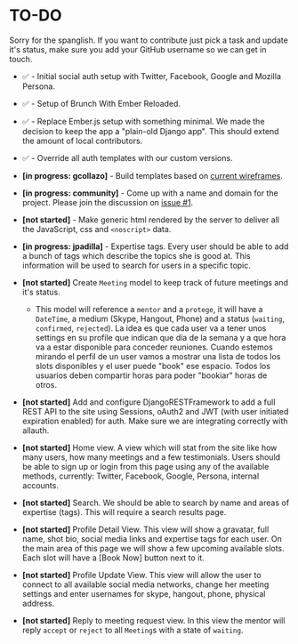 # TO-DO

Sorry for the spanglish. If you want to contribute just pick a task and update it's status, make sure you add your GitHub username so we can get in touch.


- :white_check_mark: - Initial social auth setup with Twitter, Facebook, Google and Mozilla Persona.

- :white_check_mark: - Setup of Brunch With Ember Reloaded.

- :white_check_mark: - Replace Ember.js setup with something minimal. We made the decision to keep the app a "plain-old Django app". This should extend the amount of local contributors.

- :white_check_mark: - Override all auth templates with our custom versions.

- **[in progress: gcollazo]** - Build templates based on [current wireframes](https://github.com/SoPR/horas/tree/design).

- **[in progress: community]** - Come up with a name and domain for the project. Please join the discussion on [issue #1](https://github.com/SoPR/horas/issues/1).

- **[not started]** - Make generic html rendered by the server to deliver all the JavaScript, css and `<noscript>` data.

- **[in progress: jpadilla]** - Expertise tags. Every user should be able to add a bunch of tags which describe the topics she is good at. This information will be used to search for users in a specific topic.

- **[not started]** Create `Meeting` model to keep track of future meetings and it's status.             
    - This model will reference a `mentor` and a `protege`, it will have a `DateTime`, a medium (Skype, Hangout, Phone) and a status (`waiting`, `confirmed`, `rejected`). La idea es que cada user va a tener unos settings en su profile que indican que día de la semana y a que hora va a estar disponible para conceder reuniones. Cuando estemos mirando el perfil de un user vamos a mostrar una lista de todos los slots disponibles y el user puede "book" ese espacio. Todos los usuarios deben compartir horas para poder "bookiar" horas de otros.

- **[not started]** Add and configure DjangoRESTFramework to add a full REST API to the site using Sessions, oAuth2 and JWT (with user initiated expiration enabled) for auth. Make sure we are integrating correctly with allauth.

- **[not started]** Home view. A view which will stat from the site like how many users, how many meetings and a few testimonials. Users should be able to sign up or login from this page using any of the available methods, currently: Twitter, Facebook, Google, Persona, internal accounts.

- **[not started]** Search. We should be able to search by name and areas of expertise (tags). This will require a search results page.

- **[not started]** Profile Detail View. This view will show a gravatar, full name, shot bio, social media links and expertise tags for each user. On the main area of this page we will show a few upcoming available slots. Each slot will have a [Book Now] button next to it.

- **[not started]** Profile Update View. This view will allow the user to connect to all available social media networks, change her meeting settings and enter usernames for skype, hangout, phone, physical address.

- **[not started]** Reply to meeting request view. In this view the mentor will reply `accept` or `reject` to all `Meeting`s with a state of `waiting`.
